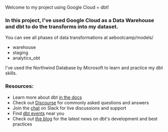 Welcome to my project using Google Cloud + dbt!

### In this project, I've used Google Cloud as a Data Warehouse and dbt to do the transforms into my dataset.

You can see all phases of data transformations at aebootcamp/models/
- warehouse
- staging
- analytics_obt


I've used the Northwind Database by Microsoft to learn and practice my dbt skills.

### Resources:
- Learn more about dbt [in the docs](https://docs.getdbt.com/docs/introduction)
- Check out [Discourse](https://discourse.getdbt.com/) for commonly asked questions and answers
- Join the [chat](https://community.getdbt.com/) on Slack for live discussions and support
- Find [dbt events](https://events.getdbt.com) near you
- Check out [the blog](https://blog.getdbt.com/) for the latest news on dbt's development and best practices
